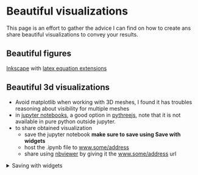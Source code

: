 # Beautiful visualizations

This page is an effort to gather the advice I can find on how to create ans share beautiful visualizations to convey your results.

## Beautiful figures

[Inkscape](https://inkscape.org/) with [latex equation extensions](https://writetex.tk/)

## Beautiful 3d visualizations

- Avoid matplotlib when working with 3D meshes, I found it has troubles reasoning about visibility for multiple meshes
- in [jupyter notebooks](http://jupyter.org/), a good option in [pythreejs](https://github.com/jupyter-widgets/pythreejs), note that it is not available in pure python outside jupyter.
- to share obtained visualization
  - save the jupyter notebook **make sure to save using Save with widgets**
  - host the .ipynb file to www.some/address
  - share using  [nbviewer](https://nbviewer.jupyter.org/) by giving it the www.some/address url


<details> <summary> Saving with widgets </summary>

Ctrl+Shift+F and then

![image](https://user-images.githubusercontent.com/10189060/48339686-113d8880-e669-11e8-8750-b294ce0f6c3c.png)

</details>

